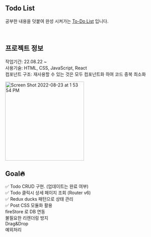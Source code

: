 ## Todo List

공부한 내용을 덧붙여 완성 시켜가는 [To-Do List](https://leeseul-moon.github.io/todo_list/) 입니다.

<br>

## 프로젝트 정보

작업기간: 22.08.22 ~
<br>사용기술: HTML, CSS, JavaScript, React
<br>컴포넌트 구조: 재사용할 수 있는 것은 모두 컴포넌트화 하여 코드 중복 최소화
<br>

<img width="250" alt="Screen Shot 2022-08-23 at 1 53 54 PM" src="https://user-images.githubusercontent.com/49504465/186072922-2b8cce2f-a9c1-4530-b19d-d2b3f596e84c.png">

<br>

## Goal🔥

✅ Todo CRUD 구현. (업데이트는 완료 여부)
<br>✅ Todo 클릭시 상세 페이지 조회 (Router v6)
<br>✅ Redux ducks 패턴으로 상태 관리
<br>✅ Post CSS 모듈화 활용
<br>fireStore 로 DB 연동
<br>불필요한 리렌더링 방지
<br>Drag&Drop
<br>예외처리
